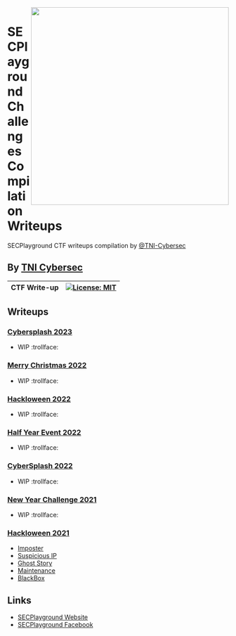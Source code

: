 <img align="right" src="https://imgur.com/ozPvwmg.png" width="450" />

# SECPlayground Challenges Compilation Writeups

SECPlayground CTF writeups compilation by [@TNI-Cybersec](https://github.com/TNI-Cybersec/)

## By [TNI Cybersec](https://tni-cybersec.github.io)

| CTF Write-up | [![License: MIT](https://img.shields.io/badge/license-MIT-blue?style=flat-square)](LICENSE) |
| ------------ | ------------------------------------------------------------------------------------------- |

## Writeups

### [Cybersplash 2023](Cybersplash2023)

- WIP :trollface:

### [Merry Christmas 2022](MerryChristmas2022)

- WIP :trollface:

### [Hackloween 2022](Hackloween2022)

- WIP :trollface:

### [Half Year Event 2022](HalfYearEvent2022)

- WIP :trollface:

### [CyberSplash 2022](CyberSplash2022)

- WIP :trollface:

### [New Year Challenge 2021](NewYearChallenge2021)

- WIP :trollface:

### [Hackloween 2021](Hackloween2021)

- [Imposter](https://medium.com/@PlyNatwara/imposter-writeups-hackloween-2021-1a1efe9fc287)
- [Suspicious IP](https://medium.com/@PlyNatwara/suspicious-ip-writeups-hackloween-2021-7558050d19ab)
- [Ghost Story](https://medium.com/@PlyNatwara/ghost-story-writeups-hackloween-2021-cd62d270c67c)
- [Maintenance](https://medium.com/@PlyNatwara/maintenance-writeups-hackloween-2021-a0a4970d7069)
- [BlackBox](https://medium.com/@PlyNatwara/blackbox-writeups-hackloween-2021-7d3dc63270d7)

## Links

- [SECPlayground Website](https://www.secplayground.com/)
- [SECPlayground Facebook](https://www.facebook.com/secplayground/)

